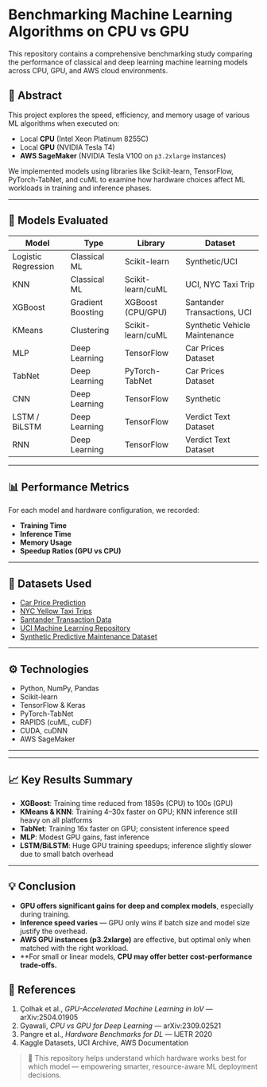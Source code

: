# Benchmarking Machine Learning Algorithms on CPU vs GPU

This repository contains a comprehensive benchmarking study comparing the performance of classical and deep learning machine learning models across CPU, GPU, and AWS cloud environments.

## 📌 Abstract

This project explores the speed, efficiency, and memory usage of various ML algorithms when executed on:
- Local **CPU** (Intel Xeon Platinum 8255C)
- Local **GPU** (NVIDIA Tesla T4)
- **AWS SageMaker** (NVIDIA Tesla V100 on `p3.2xlarge` instances)

We implemented models using libraries like Scikit-learn, TensorFlow, PyTorch-TabNet, and cuML to examine how hardware choices affect ML workloads in training and inference phases.

---

## 🧠 Models Evaluated

| Model               | Type             | Library          | Dataset                              |
|--------------------|------------------|------------------|---------------------------------------|
| Logistic Regression| Classical ML     | Scikit-learn     | Synthetic/UCI                         |
| KNN                | Classical ML     | Scikit-learn/cuML| UCI, NYC Taxi Trip                    |
| XGBoost            | Gradient Boosting| XGBoost (CPU/GPU)| Santander Transactions, UCI          |
| KMeans             | Clustering       | Scikit-learn/cuML| Synthetic Vehicle Maintenance         |
| MLP                | Deep Learning    | TensorFlow       | Car Prices Dataset                    |
| TabNet             | Deep Learning    | PyTorch-TabNet   | Car Prices Dataset                    |
| CNN                | Deep Learning    | TensorFlow       | Synthetic                             |
| LSTM / BiLSTM      | Deep Learning    | TensorFlow       | Verdict Text Dataset                  |
| RNN                | Deep Learning    | TensorFlow       | Verdict Text Dataset                  |

---

## 📊 Performance Metrics

For each model and hardware configuration, we recorded:
-  **Training Time**
-  **Inference Time**
-  **Memory Usage**
-  **Speedup Ratios (GPU vs CPU)**

---

## 💾 Datasets Used

- [Car Price Prediction](https://www.kaggle.com/datasets/deepcontractor/car-price-prediction-challenge)
- [NYC Yellow Taxi Trips](https://www.kaggle.com/datasets/elemento/nyc-yellow-taxi-trip-data)
- [Santander Transaction Data](https://www.kaggle.com/competitions/santander-customer-transaction-prediction/data)
- [UCI Machine Learning Repository](https://archive.ics.uci.edu/)
- [Synthetic Predictive Maintenance Dataset](https://github.com/iDharshan/ML-Based-Vehicle-Predictive-Maintenance-System-with-Real-Time-Visualization)

---

## ⚙️ Technologies

- Python, NumPy, Pandas
- Scikit-learn
- TensorFlow & Keras
- PyTorch-TabNet
- RAPIDS (cuML, cuDF)
- CUDA, cuDNN
- AWS SageMaker

---

---

## 📈 Key Results Summary

- **XGBoost**: Training time reduced from 1859s (CPU) to 100s (GPU)
- **KMeans & KNN**: Training 4–30x faster on GPU; KNN inference still heavy on all platforms
- **TabNet**: Training 16x faster on GPU; consistent inference speed
- **MLP**: Modest GPU gains, fast inference
- **LSTM/BiLSTM**: Huge GPU training speedups; inference slightly slower due to small batch overhead

---

## 💡 Conclusion

-  **GPU offers significant gains for deep and complex models**, especially during training.
-  **Inference speed varies** — GPU only wins if batch size and model size justify the overhead.
-  **AWS GPU instances (p3.2xlarge)** are effective, but optimal only when matched with the right workload.
-  **For small or linear models, **CPU may offer better cost-performance trade-offs.**



## 📜 References

1. Çolhak et al., *GPU-Accelerated Machine Learning in IoV* — arXiv:2504.01905  
2. Gyawali, *CPU vs GPU for Deep Learning* — arXiv:2309.02521  
3. Pangre et al., *Hardware Benchmarks for DL* — IJETR 2020  
4. Kaggle Datasets, UCI Archive, AWS Documentation

> 📌 This repository helps understand which hardware works best for which model — empowering smarter, resource-aware ML deployment decisions.
